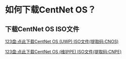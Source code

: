 # 如何下载CentNet OS？
## 下载CentNet OS ISO文件
[123盘:点此下载CentNet OS (UWP) ISO文件(提取码:CNOS)](https://www.123pan.com/s/HSrZVv-OTJ6d?)

[123盘:点此下载CentNet OS (维护PE) ISO文件(提取码:CNPE)](https://www.123pan.com/s/EsUiVv-Cot7v?)
